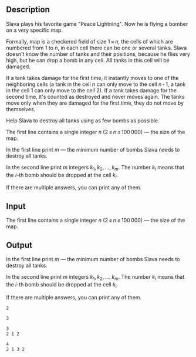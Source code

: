 ## Description

<div><p>Slava plays his favorite game "Peace Lightning". Now he is flying a bomber on a very specific map.</p><p>Formally, map is a checkered field of size <span class="tex-span">1 × <i>n</i></span>, the cells of which are numbered from <span class="tex-span">1</span> to <span class="tex-span"><i>n</i></span>, in each cell there can be one or several tanks. Slava doesn't know the number of tanks and their positions, because he flies very high, but he can drop a bomb in any cell. All tanks in this cell will be damaged.</p><p>If a tank takes damage for the first time, it instantly moves to one of the neighboring cells (a tank in the cell <span class="tex-span"><i>n</i></span> can only move to the cell <span class="tex-span"><i>n</i> - 1</span>, a tank in the cell <span class="tex-span">1</span> can only move to the cell <span class="tex-span">2</span>). If a tank takes damage for the second time, it's counted as destroyed and never moves again. The tanks move only when they are damaged for the first time, they do not move by themselves.</p><p>Help Slava to destroy all tanks using as few bombs as possible.</p></div><div class="input-specification"><p>The first line contains a single integer <span class="tex-span"><i>n</i></span> (<span class="tex-span">2 ≤ <i>n</i> ≤ 100 000</span>) — the size of the map.</p></div><div class="output-specification"><p>In the first line print <span class="tex-span"><i>m</i></span> — the minimum number of bombs Slava needs to destroy all tanks.</p><p>In the second line print <span class="tex-span"><i>m</i></span> integers <span class="tex-span"><i>k</i><sub class="lower-index">1</sub>, <i>k</i><sub class="lower-index">2</sub>, ..., <i>k</i><sub class="lower-index"><i>m</i></sub></span>. The number <span class="tex-span"><i>k</i><sub class="lower-index"><i>i</i></sub></span> means that the <span class="tex-span"><i>i</i></span>-th bomb should be dropped at the cell <span class="tex-span"><i>k</i><sub class="lower-index"><i>i</i></sub></span>.</p><p>If there are multiple answers, you can print any of them.</p></div>

## Input

<p>The first line contains a single integer <span class="tex-span"><i>n</i></span> (<span class="tex-span">2 ≤ <i>n</i> ≤ 100 000</span>) — the size of the map.</p>

## Output

<p>In the first line print <span class="tex-span"><i>m</i></span> — the minimum number of bombs Slava needs to destroy all tanks.</p><p>In the second line print <span class="tex-span"><i>m</i></span> integers <span class="tex-span"><i>k</i><sub class="lower-index">1</sub>, <i>k</i><sub class="lower-index">2</sub>, ..., <i>k</i><sub class="lower-index"><i>m</i></sub></span>. The number <span class="tex-span"><i>k</i><sub class="lower-index"><i>i</i></sub></span> means that the <span class="tex-span"><i>i</i></span>-th bomb should be dropped at the cell <span class="tex-span"><i>k</i><sub class="lower-index"><i>i</i></sub></span>.</p><p>If there are multiple answers, you can print any of them.</p>





```input1
2

```




```input2
3

```




```output1
3
2 1 2
```




```output2
4
2 1 3 2
```


